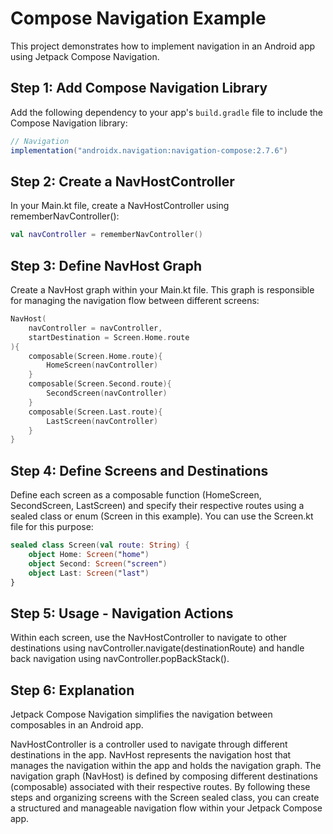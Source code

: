 # Compose Navigation Example

This project demonstrates how to implement navigation in an Android app using Jetpack Compose Navigation.

## Step 1: Add Compose Navigation Library

Add the following dependency to your app's `build.gradle` file to include the Compose Navigation library:

```groovy
// Navigation
implementation("androidx.navigation:navigation-compose:2.7.6")
```
## Step 2: Create a NavHostController
In your Main.kt file, create a NavHostController using rememberNavController():

```kotlin
val navController = rememberNavController()
```
## Step 3: Define NavHost Graph
Create a NavHost graph within your Main.kt file. This graph is responsible for managing the navigation flow between different screens:

```kotlin
NavHost(
    navController = navController,
    startDestination = Screen.Home.route
){
    composable(Screen.Home.route){
        HomeScreen(navController)
    }
    composable(Screen.Second.route){
        SecondScreen(navController)
    }
    composable(Screen.Last.route){
        LastScreen(navController)
    }
}
```
## Step 4: Define Screens and Destinations
Define each screen as a composable function (HomeScreen, SecondScreen, LastScreen) and specify their respective routes using a sealed class or enum (Screen in this example). You can use the Screen.kt file for this purpose:

```kotlin
sealed class Screen(val route: String) {
    object Home: Screen("home")
    object Second: Screen("screen")
    object Last: Screen("last")
}
```
## Step 5: Usage - Navigation Actions
Within each screen, use the NavHostController to navigate to other destinations using navController.navigate(destinationRoute) and handle back navigation using navController.popBackStack().

## Step 6: Explanation
Jetpack Compose Navigation simplifies the navigation between composables in an Android app.

NavHostController is a controller used to navigate through different destinations in the app.
NavHost represents the navigation host that manages the navigation within the app and holds the navigation graph.
The navigation graph (NavHost) is defined by composing different destinations (composable) associated with their respective routes.
By following these steps and organizing screens with the Screen sealed class, you can create a structured and manageable navigation flow within your Jetpack Compose app.

